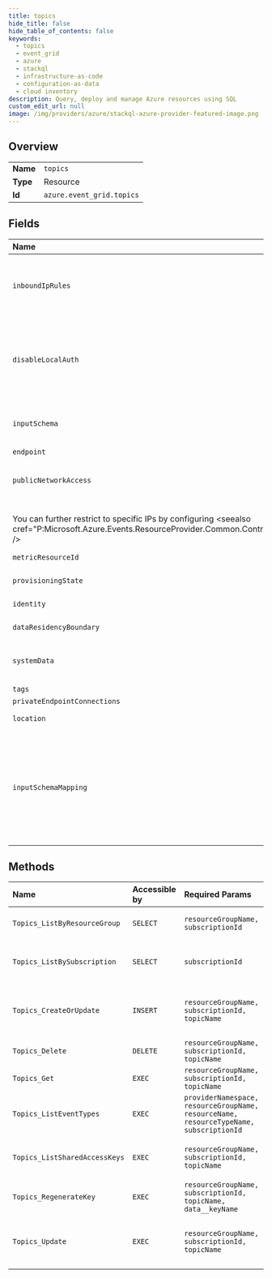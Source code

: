 ```yaml
---
title: topics
hide_title: false
hide_table_of_contents: false
keywords:
  - topics
  - event_grid
  - azure    
  - stackql
  - infrastructure-as-code
  - configuration-as-data
  - cloud inventory
description: Query, deploy and manage Azure resources using SQL
custom_edit_url: null
image: /img/providers/azure/stackql-azure-provider-featured-image.png
---
```

  
    

## Overview
<table><tbody>
<tr><td><b>Name</b></td><td><code>topics</code></td></tr>
<tr><td><b>Type</b></td><td>Resource</td></tr>
<tr><td><b>Id</b></td><td><code>azure.event_grid.topics</code></td></tr>
</tbody></table>

## Fields
| Name | Datatype | Description |
|:-----|:---------|:------------|
| `inboundIpRules` | `array` | This can be used to restrict traffic from specific IPs instead of all IPs. Note: These are considered only if PublicNetworkAccess is enabled. |
| `disableLocalAuth` | `boolean` | This boolean is used to enable or disable local auth. Default value is false. When the property is set to true, only AAD token will be used to authenticate if user is allowed to publish to the topic. |
| `inputSchema` | `string` | This determines the format that Event Grid should expect for incoming events published to the topic. |
| `endpoint` | `string` | Endpoint for the topic. |
| `publicNetworkAccess` | `string` | This determines if traffic is allowed over public network. By default it is enabled. <br />You can further restrict to specific IPs by configuring &lt;seealso cref="P:Microsoft.Azure.Events.ResourceProvider.Common.Contracts.TopicProperties.InboundIpRules" /&gt; |
| `metricResourceId` | `string` | Metric resource id for the topic. |
| `provisioningState` | `string` | Provisioning state of the topic. |
| `identity` | `object` | The identity information for the resource. |
| `dataResidencyBoundary` | `string` | Data Residency Boundary of the resource. |
| `systemData` | `object` | Metadata pertaining to creation and last modification of the resource. |
| `tags` | `object` | Resource tags. |
| `privateEndpointConnections` | `array` |  |
| `location` | `string` | The geo-location where the resource lives |
| `inputSchemaMapping` | `object` | By default, Event Grid expects events to be in the Event Grid event schema. Specifying an input schema mapping enables publishing to Event Grid using a custom input schema. Currently, the only supported type of InputSchemaMapping is 'JsonInputSchemaMapping'. |
## Methods
| Name | Accessible by | Required Params | Description |
|:-----|:--------------|:----------------|:------------|
| `Topics_ListByResourceGroup` | `SELECT` | `resourceGroupName, subscriptionId` | List all the topics under a resource group. |
| `Topics_ListBySubscription` | `SELECT` | `subscriptionId` | List all the topics under an Azure subscription. |
| `Topics_CreateOrUpdate` | `INSERT` | `resourceGroupName, subscriptionId, topicName` | Asynchronously creates a new topic with the specified parameters. |
| `Topics_Delete` | `DELETE` | `resourceGroupName, subscriptionId, topicName` | Delete existing topic. |
| `Topics_Get` | `EXEC` | `resourceGroupName, subscriptionId, topicName` | Get properties of a topic. |
| `Topics_ListEventTypes` | `EXEC` | `providerNamespace, resourceGroupName, resourceName, resourceTypeName, subscriptionId` | List event types for a topic. |
| `Topics_ListSharedAccessKeys` | `EXEC` | `resourceGroupName, subscriptionId, topicName` | List the two keys used to publish to a topic. |
| `Topics_RegenerateKey` | `EXEC` | `resourceGroupName, subscriptionId, topicName, data__keyName` | Regenerate a shared access key for a topic. |
| `Topics_Update` | `EXEC` | `resourceGroupName, subscriptionId, topicName` | Asynchronously updates a topic with the specified parameters. |
